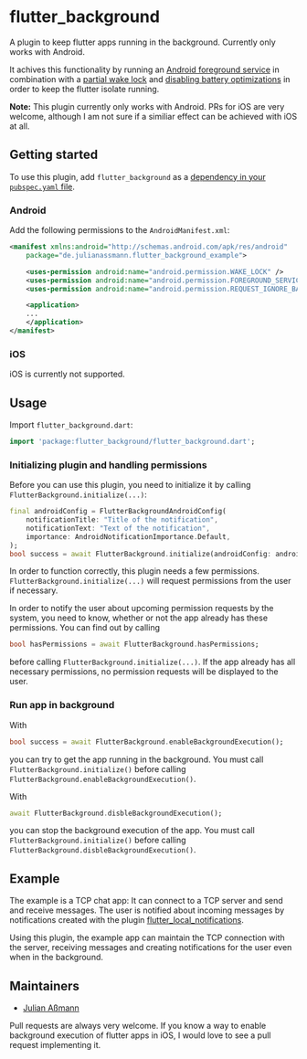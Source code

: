 # flutter_background

A plugin to keep flutter apps running in the background. Currently only works with Android.

It achives this functionality by running an [Android foreground service](https://developer.android.com/guide/components/foreground-services) in combination with a [partial wake lock](https://developer.android.com/training/scheduling/wakelock#cpu) and [disabling battery optimizations](https://developer.android.com/training/monitoring-device-state/doze-standby#support_for_other_use_cases) in order to keep the flutter isolate running.

**Note:** This plugin currently only works with Android.
PRs for iOS are very welcome, although I am not sure if a similiar effect can be achieved with iOS at all.

## Getting started

To use this plugin, add `flutter_background` as a [dependency in your `pubspec.yaml` file](https://flutter.dev/docs/development/packages-and-plugins/using-packages).

### Android

Add the following permissions to the `AndroidManifest.xml`:

```xml
<manifest xmlns:android="http://schemas.android.com/apk/res/android"
    package="de.julianassmann.flutter_background_example">

    <uses-permission android:name="android.permission.WAKE_LOCK" />
    <uses-permission android:name="android.permission.FOREGROUND_SERVICE"/>
    <uses-permission android:name="android.permission.REQUEST_IGNORE_BATTERY_OPTIMIZATIONS" />

    <application>
    ...
    </application>
</manifest>
```

### iOS

iOS is currently not supported.

## Usage

Import `flutter_background.dart`:

```dart
import 'package:flutter_background/flutter_background.dart';
```

### Initializing plugin and handling permissions

Before you can use this plugin, you need to initialize it by calling `FlutterBackground.initialize(...)`:

```dart
final androidConfig = FlutterBackgroundAndroidConfig(
    notificationTitle: "Title of the notification",
    notificationText: "Text of the notification",
    importance: AndroidNotificationImportance.Default,
);
bool success = await FlutterBackground.initialize(androidConfig: androidconfig);
```

In order to function correctly, this plugin needs a few permissions. `FlutterBackground.initialize(...)` will request permissions from the user if necessary.

In order to notify the user about upcoming permission requests by the system, you need to know, whether or not the app already has these permissions. You can find out by calling

```dart
bool hasPermissions = await FlutterBackground.hasPermissions;
```

before calling `FlutterBackground.initialize(...)`. If the app already has all necessary permissions, no permission requests will be displayed to the user.

### Run app in background

With

```dart
bool success = await FlutterBackground.enableBackgroundExecution();
```

you can try to get the app running in the background. You must call `FlutterBackground.initialize()` before calling `FlutterBackground.enableBackgroundExecution()`.

With

```dart
await FlutterBackground.disbleBackgroundExecution();
```

you can stop the background execution of the app. You must call `FlutterBackground.initialize()` before calling `FlutterBackground.disbleBackgroundExecution()`.

## Example

The example is a TCP chat app: It can connect to a TCP server and send and receive messages. The user is notified about incoming messages by notifications created with the plugin [flutter_local_notifications](https://pub.dev/packages/flutter_local_notifications).

Using this plugin, the example app can maintain the TCP connection with the server, receiving messages and creating notifications for the user even when in the background.

## Maintainers

* [Julian Aßmann](https://github.com/JulianAssmann)

Pull requests are always very welcome. If you know a way to enable background execution of flutter apps in iOS, I would love to see a pull request implementing it.
